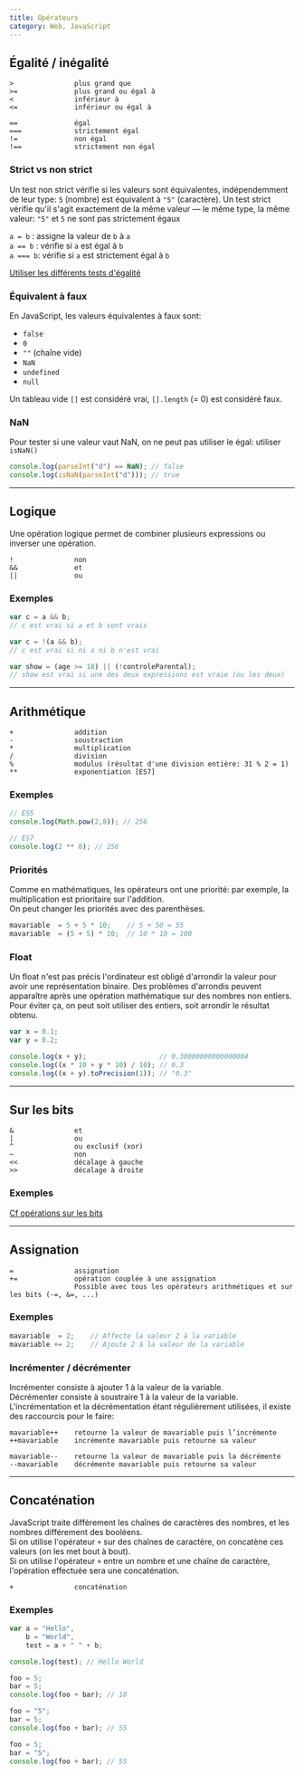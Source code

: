 ```yaml
---
title: Opérateurs
category: Web, JavaScript
---
```


## Égalité / inégalité

    >               plus grand que
    >=              plus grand ou égal à
    <               inférieur à
    <=              inférieur ou égal à

    ==              égal
    ===             strictement égal
    !=              non égal
    !==             strictement non égal

### Strict vs non strict

Un test non strict vérifie si les valeurs sont équivalentes, indépendemment de leur type: `5` (nombre) est équivalent à `"5"` (caractère). Un test strict vérifie qu'il s'agit exactement de la même valeur — le même type, la même valeur: `"5"` et `5` ne sont pas strictement égaux

`a = b`  : assigne la valeur de `b` à `a`  
`a == b` : vérifie si `a` est égal à `b`  
`a === b`: vérifie si `a` est strictement égal à `b`

[Utiliser les différents tests d'égalité](https://developer.mozilla.org/fr/docs/Web/JavaScript/Les_diff%C3%A9rents_tests_d_%C3%A9galit%C3%A9#Un_mod%C3%A8le_pour_mieux_comprendre)

### Équivalent à faux

En JavaScript, les valeurs équivalentes à faux sont:
* `false`
* `0`
* `""` (chaîne vide)
* `NaN`
* `undefined`
* `null`

Un tableau vide `[]` est considéré vrai, `[].length` (= 0) est considéré faux.

### NaN

Pour tester si une valeur vaut NaN, on ne peut pas utiliser le égal: utiliser `isNaN()`

``` js
console.log(parseInt("d") == NaN); // false
console.log(isNaN(parseInt("d"))); // true
```

---

## Logique

Une opération logique permet de combiner plusieurs expressions ou inverser une opération.

    !               non
    &&              et
    ||              ou

### Exemples

``` js
var c = a && b;
// c est vrai si a et b sont vrais
```

``` js
var c = !(a && b);
// c est vrai si ni a ni b n'est vrai
```

``` js
var show = (age >= 18) || (!controleParental);
// show est vrai si une des deux expressions est vraie (ou les deux)
```

---

## Arithmétique

    +               addition
    -               soustraction
    *               multiplication
    /               division
    %               modulus (résultat d'une division entière: 31 % 2 = 1)
    **              exponentiation [ES7]

### Exemples

``` js
// ES5
console.log(Math.pow(2,8)); // 256

// ES7
console.log(2 ** 8); // 256
```


### Priorités

Comme en mathématiques, les opérateurs ont une priorité: par exemple, la multiplication est prioritaire sur l'addition.  
On peut changer les priorités avec des parenthèses.

``` js
mavariable  = 5 + 5 * 10;    // 5 + 50 = 55
mavariable  = (5 + 5) * 10;  // 10 * 10 = 100
```

### Float

Un float n'est pas précis  l'ordinateur est obligé d'arrondir la valeur pour avoir une représentation binaire.
Des problèmes d'arrondis peuvent apparaître après une opération mathématique sur des nombres non entiers. Pour éviter ça, on peut soit utiliser des entiers, soit arrondir le résultat obtenu.

``` js
var x = 0.1;
var y = 0.2;

console.log(x + y);                  // 0.30000000000000004
console.log((x * 10 + y * 10) / 10); // 0.3
console.log((x + y).toPrecision(1)); // "0.3"
```

---

## Sur les bits

    &               et
    |               ou
    ^               ou exclusif (xor)
    ~               non
    <<              décalage à gauche
    >>              décalage à droite

### Exemples

[Cf opérations sur les bits](../bitwise-operations.md)

---

## Assignation

    =               assignation
    +=              opération couplée à une assignation
                    Possible avec tous les opérateurs arithmétiques et sur les bits (-=, &=, ...)

### Exemples

``` js
mavariable  = 2;    // Affecte la valeur 2 à la variable
mavariable += 2;    // Ajoute 2 à la valeur de la variable
```

### Incrémenter / décrémenter

Incrémenter consiste à ajouter 1 à la valeur de la variable.  
Décrémenter consiste à soustraire 1 à la valeur de la variable.  
L'incrémentation et la décrémentation étant régulièrement utilisées, il existe des raccourcis pour le faire:

    mavariable++    retourne la valeur de mavariable puis l’incrémente
    ++mavariable    incrémente mavariable puis retourne sa valeur

    mavariable--    retourne la valeur de mavariable puis la décrémente
    --mavariable    décrémente mavariable puis retourne sa valeur

---

## Concaténation

JavaScript traite différement les chaînes de caractères des nombres, et les nombres différement des booléens.  
Si on utilise l'opérateur `+` sur des chaînes de caractère, on concatène ces valeurs (on les met bout à bout).  
Si on utilise l'opérateur `+` entre un nombre et une chaîne de caractère, l'opération effectuée sera une concaténation.

    +               concaténation

### Exemples

``` js
var a = "Hello",
    b = "World",
    test = a + " " + b;

console.log(test); // Hello World
```

``` js
foo = 5;
bar = 5;
console.log(foo + bar); // 10

foo = "5";
bar = 5;
console.log(foo + bar); // 55

foo = 5;
bar = "5";
console.log(foo + bar); // 55
```
